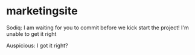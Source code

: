 # marketingsite
Sodiq: I am waiting for you to commit before we kick start the project!
I'm unable to get it right

Auspicious: I got it right?
